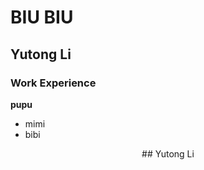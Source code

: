 # BIU BIU
## Yutong Li

### Work Experience
**pupu**
- mimi
- bibi

<p align="center">
    ## Yutong Li
</p>
